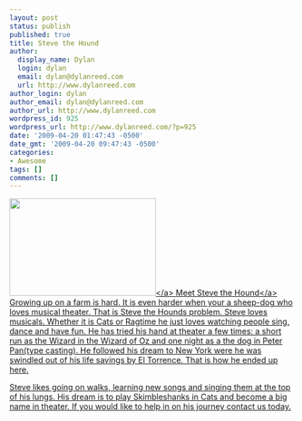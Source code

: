 ```yaml
---
layout: post
status: publish
published: true
title: Steve the Hound
author:
  display_name: Dylan
  login: dylan
  email: dylan@dylanreed.com
  url: http://www.dylanreed.com
author_login: dylan
author_email: dylan@dylanreed.com
author_url: http://www.dylanreed.com
wordpress_id: 925
wordpress_url: http://www.dylanreed.com/?p=925
date: '2009-04-20 01:47:43 -0500'
date_gmt: '2009-04-20 09:47:43 -0500'
categories:
- Awesome
tags: []
comments: []
---
```

<p><a href="http:&#47;&#47;www.etsy.com&#47;view_listing.php?listing_id=23888496"><img class="alignleft" title="Steve the Hound" src="http:&#47;&#47;ny-image2.etsy.com&#47;il_430xN.66832986.jpg" alt="" width="258" height="172" &#47;><&#47;a> Meet <a href="http:&#47;&#47;www.etsy.com&#47;view_listing.php?listing_id=23888496">Steve the Hound<&#47;a><br />
Growing up on a farm is hard. It is even harder when your a sheep-dog who loves musical theater. That is Steve the Hounds problem. Steve loves musicals. Whether it is Cats or Ragtime he just loves watching people sing, dance and have fun. He has tried his hand at theater a few times: a short run as the Wizard in the Wizard of Oz and one night as a the dog in Peter Pan(type casting). He followed his dream to New York were he was swindled out of his life savings by El Torrence. That is how he ended up here.</p>
<p>Steve likes going on walks, learning new songs and singing them at the top of his lungs. His dream is to play Skimbleshanks in Cats and become a big name in theater. If you would like to help in on his journey contact us today.</p>
